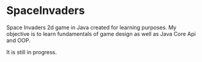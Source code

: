 # SpaceInvaders
Space Invaders 2d game in Java created for learning purposes.
My objective is to learn fundamentals of game design as well as Java Core Api and OOP.

It is still in progress.
